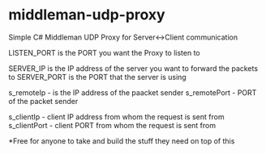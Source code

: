 # middleman-udp-proxy
Simple C# Middleman UDP Proxy for Server&lt;->Client communication

LISTEN_PORT is the PORT you want the Proxy to listen to

SERVER_IP is the IP address of the server you want to forward the packets to
SERVER_PORT is the PORT that the server is using

s_remoteIp - is the IP address of the paacket sender
s_remotePort - PORT of the packet sender

s_clientIp - client IP address from whom the request is sent from
s_clientPort - client PORT from whom the request is sent from

*Free for anyone to take and build the stuff they need on top of this
